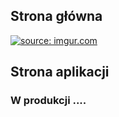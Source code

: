 <h2>Strona główna</h2>
<a href="https://imgur.com/pUQ5MUm"><img src="https://i.imgur.com/pUQ5MUm.png" title="source: imgur.com" /></a>

<h2>Strona aplikacji</h2>

<h3>W produkcji .... </h3>

